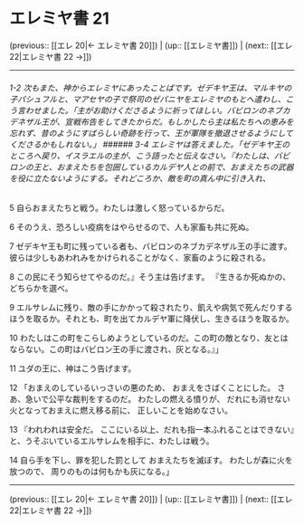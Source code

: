 # エレミヤ書 21

(previous:: [[エレ 20|← エレミヤ書 20]]) | (up:: [[エレミヤ書]]) | (next:: [[エレ 22|エレミヤ書 22 →]])

***
###### 1-2 次もまた、神からエレミヤにあったことばです。ゼデキヤ王は、マルキヤの子パシュフルと、マアセヤの子で祭司のゼパニヤをエレミヤのもとへ遣わし、こう言わせました。「主がお助けくださるように祈ってほしい。バビロンのネブカデネザル王が、宣戦布告をしてきたからだ。もしかしたら主は私たちへの恵みを忘れず、昔のようにすばらしい奇跡を行って、王が軍隊を撤退させるようにしてくださるかもしれない。」 ###### 3-4 エレミヤは答えました。「ゼデキヤ王のところへ戻り、イスラエルの主が、こう語ったと伝えなさい。『わたしは、バビロンの王と、おまえたちを包囲しているカルデヤ人との前で、おまえたちの武器を役に立たないようにする。それどころか、敵を町の真ん中に引き入れ、 

5 自らおまえたちと戦う。わたしは激しく怒っているからだ。 

6 そのうえ、恐ろしい疫病をはやらせるので、人も家畜も共に死ぬ。 

7 ゼデキヤ王も町に残っている者も、バビロンのネブカデネザル王の手に渡す。彼らは少しもあわれみをかけられることがなく、家畜のように殺される。 

8 この民にそう知らせてやるのだ。』そう主は告げます。 『生きるか死ぬかの、どちらかを選べ。 

9 エルサレムに残り、敵の手にかかって殺されたり、飢えや病気で死んだりするほうを取るか。それとも、町を出てカルデヤ軍に降伏し、生きるほうを取るか。 

10 わたしはこの町をこらしめようとしているのだ。この町の敵となり、友とはならない。この町はバビロン王の手に渡され、灰となる。』」 

11 ユダの王に、神はこう告げます。 

12 「おまえのしているいっさいの悪のため、 おまえをさばくことにした。 さあ、急いで公平な裁判をするのだ。 わたしの燃える憤りが、 だれにも消せない火となっておまえに燃え移る前に、 正しいことを始めなさい。 

13 『われわれは安全だ。 ここにいる以上、だれも指一本ふれることはできない』と、うそぶいているエルサレムを相手に、わたしは戦う。 

14 自ら手を下し、罪を犯した罰として おまえたちを滅ぼす。 わたしが森に火を放つので、 周りのものは何もかも灰になる。」

***

(previous:: [[エレ 20|← エレミヤ書 20]]) | (up:: [[エレミヤ書]]) | (next:: [[エレ 22|エレミヤ書 22 →]])
